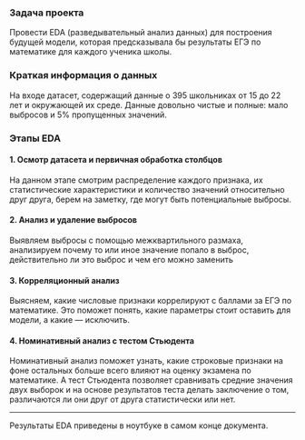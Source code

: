 ### Задача проекта 
Провести EDA (разведывательный анализ данных) для построения будущей модели, которая предсказывала бы результаты ЕГЭ по математике для каждого ученика школы.

### Краткая информация о данных
На входе датасет, содержащий данные о 395 школьниках от 15 до 22 лет и окружающей их среде. Данные довольно чистые и полные: мало выбросов и 5% пропущенных значений.

### Этапы EDA
#### 1. Осмотр датасета и первичная обработка столбцов
На данном этапе смотрим распределение каждого признака, их статистические характеристики и количество значений относительно друг друга, берем на заметку, где могут быть потенциальные выбросы.
#### 2. Анализ и удаление выбросов
Выявляем выбросы с помощью межквартильного размаха, анализируем почему то или иное значение попало в выброс, действительно ли это выброс и чем его можно заменить
#### 3. Корреляционный анализ
Выясняем, какие числовые признаки коррелируют с баллами за ЕГЭ по математике. Это поможет понять, какие параметры стоит оставить для модели, а какие — исключить.
#### 4. Номинативный анализ с тестом Стьюдента
Номинативный анализ поможет узнать, какие строковые признаки на фоне остальных больше всего влияют на оценку экзамена по математике. А тест Стьюдента позволяет сравнивать средние значения двух выборок и на основе результатов теста делать заключение о том, различаются ли они друг от друга статистически или нет.
___
Результаты EDA приведены в ноутбуке в самом конце документа.
